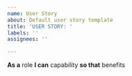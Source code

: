 ```yaml
---
name: User Story
about: Default user story template
title: 'USER STORY: '
labels: ''
assignees: ''

---
```


**As a** role **I can** capability **so that** benefits
